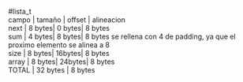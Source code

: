 #lista_t  
campo | tamaño | offset | alineacion  
next  | 8 bytes| 0 bytes| 8 bytes  
sum   | 4 bytes| 8 bytes| 8 bytes   se rellena con 4 de padding, ya que el proximo elemento se alinea a 8  
size  | 8 bytes| 16bytes| 8 bytes  
array | 8 bytes| 24bytes| 8 bytes   
TOTAL | 32 bytes        | 8 bytes  
